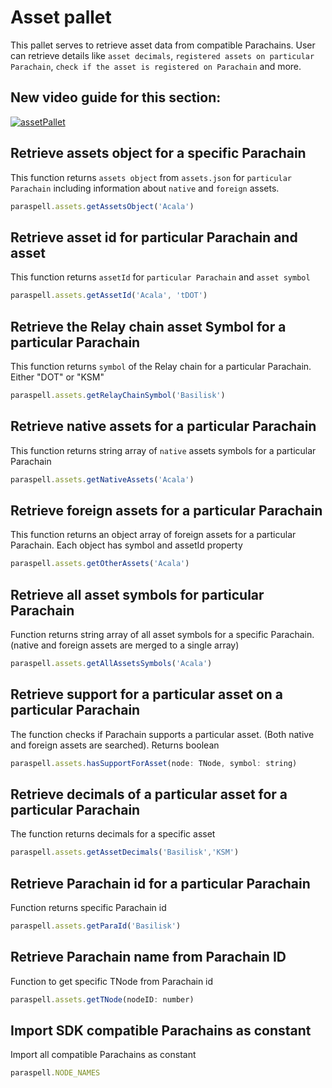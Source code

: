# Asset pallet
This pallet serves to retrieve asset data from compatible Parachains. User can retrieve details like `asset decimals`, `registered assets on particular Parachain`, `check if the asset is registered on Parachain` and more.

## New video guide for this section:
[
![assetPallet](https://user-images.githubusercontent.com/55763425/238154687-c506cd39-887d-4135-8144-eca64f17e6ed.png)
](https://youtu.be/jjGbXXqtElk)

## Retrieve assets object for a specific Parachain
This function returns `assets object` from `assets.json` for `particular Parachain` including information about `native` and `foreign` assets.
```js
paraspell.assets.getAssetsObject('Acala')
```

## Retrieve asset id for particular Parachain and asset
This function returns `assetId` for `particular Parachain` and `asset symbol`
```js
paraspell.assets.getAssetId('Acala', 'tDOT')
```
## Retrieve the Relay chain asset Symbol for a particular Parachain
This function returns `symbol` of the Relay chain for a particular Parachain. Either "DOT" or "KSM"
```js
paraspell.assets.getRelayChainSymbol('Basilisk')
```
## Retrieve native assets for a particular Parachain
This function returns string array of `native` assets symbols for a particular Parachain
```js
paraspell.assets.getNativeAssets('Acala')
```
## Retrieve foreign assets for a particular Parachain
This function returns an object array of foreign assets for a particular Parachain. Each object has symbol and assetId property
```js
paraspell.assets.getOtherAssets('Acala')
```
## Retrieve all asset symbols for particular Parachain
Function returns string array of all asset symbols for a specific Parachain. (native and foreign assets are merged to a single array)
```js
paraspell.assets.getAllAssetsSymbols('Acala')
```
## Retrieve support for a particular asset on a particular Parachain
The function checks if Parachain supports a particular asset. (Both native and foreign assets are searched). Returns boolean
```js
paraspell.assets.hasSupportForAsset(node: TNode, symbol: string)
```
## Retrieve decimals of a particular asset for a particular Parachain
The function returns decimals for a specific asset
```js
paraspell.assets.getAssetDecimals('Basilisk','KSM')
```
## Retrieve Parachain id for a particular Parachain
Function returns specific Parachain id
```js
paraspell.assets.getParaId('Basilisk')
```

## Retrieve Parachain name from Parachain ID
Function to get specific TNode from Parachain id
```js
paraspell.assets.getTNode(nodeID: number)
```

## Import SDK compatible Parachains as constant
Import all compatible Parachains as constant
```js
paraspell.NODE_NAMES
```